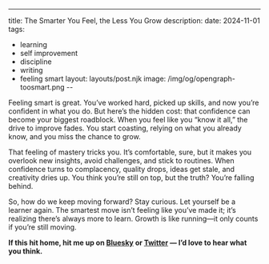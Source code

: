 ---
title: The Smarter You Feel, the Less You Grow
description:
date: 2024-11-01
tags:
  - learning
  - self improvement
  - discipline
  - writing
  - feeling smart
layout: layouts/post.njk
image: /img/og/opengraph-toosmart.png
--

Feeling smart is great. You’ve worked hard, picked up skills, and now you’re confident in what you do. But here’s the hidden cost: that confidence can become your biggest roadblock. When you feel like you “know it all,” the drive to improve fades. You start coasting, relying on what you already know, and you miss the chance to grow.

That feeling of mastery tricks you. It’s comfortable, sure, but it makes you overlook new insights, avoid challenges, and stick to routines. When confidence turns to complacency, quality drops, ideas get stale, and creativity dries up. You think you’re still on top, but the truth? You’re falling behind.

So, how do we keep moving forward? Stay curious. Let yourself be a learner again. The smartest move isn’t feeling like you’ve made it; it’s realizing there’s always more to learn. Growth is like running—it only counts if you’re still moving.

__If this hit home, hit me up on [Bluesky](https://bsky.app/profile/marcelfahle.net) or [Twitter](https://twitter.com/marcelfahle) — I’d love to hear what you think.__
